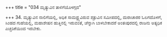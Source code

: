 +++
title = "034 ಮೃತ್ಯುವಿನ ತಾಳಿಗೆಯೊಳಗ್ಗದ"

+++
34. ಮೃತ್ಯುವಿನ ನಾಲಿಗೆಯಲ್ಲಿ, ಅಧಿಕ ಸಾಮಥ್ರ್ಯವಿರುವ ಶತ್ರುವಿನ ಸಮೀಪದಲ್ಲಿ, ದುರಾಚಾರರ ಓಲಗದೊಳಗೆ, ಸಿಂಹದ ಗುಹೆಯಲ್ಲಿ, ಮಹಾಶೇಷನ ಹುತ್ತಿನಲ್ಲಿ ಇರುವಂತೆ, ಚೆನ್ನಾಗಿ ಬಾಳಬೇಕಾದರೆ ಅಂತಃಪುರದಲ್ಲಿ ರಾಜನು ಅತ್ಯಧಿಕ ಎಚ್ಚರಿಕೆಯಿಂದ ಇರಬೇಕು.